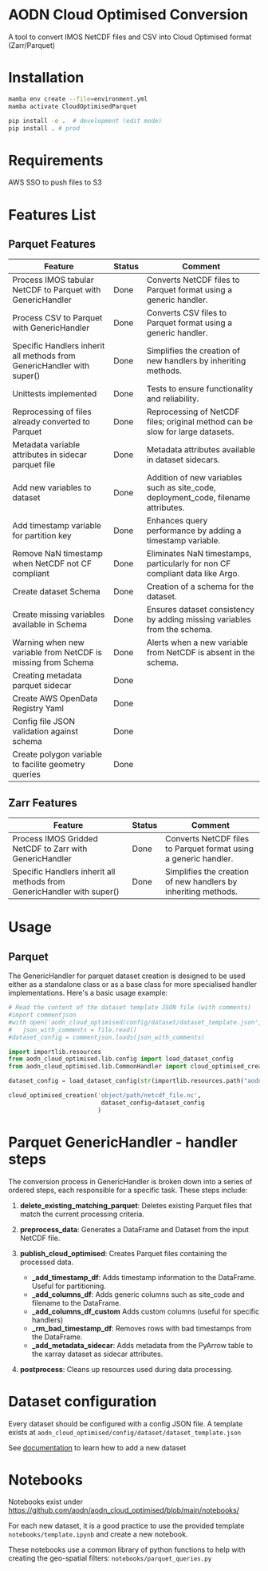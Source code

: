 # AODN Cloud Optimised Conversion

A tool to convert IMOS NetCDF files and CSV into Cloud Optimised format (Zarr/Parquet)



# Installation
```bash
mamba env create --file=environment.yml
mamba activate CloudOptimisedParquet

pip install -e .  # development (edit mode)
pip install . # prod
```
# Requirements
AWS SSO to push files to S3

# Features List

## Parquet Features
| Feature                                                                                        | Status | Comment                                                                            |
|------------------------------------------------------------------------------------------------|--------|------------------------------------------------------------------------------------|
| Process IMOS tabular NetCDF to Parquet with GenericHandler                                     | Done   | Converts NetCDF files to Parquet format using a generic handler.                   |
| Process CSV to Parquet with GenericHandler                                                     | Done   | Converts CSV files to Parquet format using a generic handler.                      |
| Specific Handlers inherit all methods from GenericHandler with super()                         | Done   | Simplifies the creation of new handlers by inheriting methods.                     |
| Unittests implemented                                                                          | Done   | Tests to ensure functionality and reliability.                                     |
| Reprocessing of files already converted to Parquet                                             | Done   | Reprocessing of NetCDF files; original method can be slow for large datasets.      |
| Metadata variable attributes in sidecar parquet file                                           | Done   | Metadata attributes available in dataset sidecars.                                 |
| Add new variables to dataset                                                                   | Done   | Addition of new variables such as site_code, deployment_code, filename attributes. |
| Add timestamp variable for partition key                                                       | Done   | Enhances query performance by adding a timestamp variable.                         |
| Remove NaN timestamp when NetCDF not CF compliant                                              | Done   | Eliminates NaN timestamps, particularly for non CF compliant data like Argo.       |
| Create dataset Schema                                                                          | Done   | Creation of a schema for the dataset.                                              |
| Create missing variables available in Schema                                                   | Done   | Ensures dataset consistency by adding missing variables from the schema.           |
| Warning when new variable from NetCDF is missing from Schema                                   | Done   | Alerts when a new variable from NetCDF is absent in the schema.                    |
| Creating metadata parquet sidecar                                                              | Done   |                                                                                    |
| Create AWS OpenData Registry Yaml                                                              | Done   |
| Config file JSON validation against schema                                                     | Done   |
| Create polygon variable to facilite geometry queries | Done   |

## Zarr Features
| Feature                                                                | Status | Comment                                                                            |
|------------------------------------------------------------------------|--------|------------------------------------------------------------------------------------|
| Process IMOS Gridded NetCDF to Zarr with GenericHandler                | Done   | Converts NetCDF files to Parquet format using a generic handler.                   |
| Specific Handlers inherit all methods from GenericHandler with super() | Done   | Simplifies the creation of new handlers by inheriting methods.                     |



# Usage

## Parquet
The GenericHandler for parquet dataset creation is designed to be used either as a standalone class or as a base class for more specialised handler implementations. Here's a basic usage example:

```python
# Read the content of the dataset template JSON file (with comments)
#import commentjson
#with open('aodn_cloud_optimised/config/dataset/dataset_template.json', 'r') as file:
#   json_with_comments = file.read()
#dataset_config = commentjson.loads(json_with_comments)

import importlib.resources
from aodn_cloud_optimised.lib.config import load_dataset_config
from aodn_cloud_optimised.lib.CommonHandler import cloud_optimised_creation

dataset_config = load_dataset_config(str(importlib.resources.path("aodn_cloud_optimised.config.dataset", "anfog_slocum_glider.json")))

cloud_optimised_creation('object/path/netcdf_file.nc',
                          dataset_config=dataset_config
                         )
```


# Parquet GenericHandler - handler steps
The conversion process in GenericHandler is broken down into a series of ordered steps, each responsible for a specific task. These steps include:

1. **delete_existing_matching_parquet**: Deletes existing Parquet files that match the current processing criteria.

2. **preprocess_data**: Generates a DataFrame and Dataset from the input NetCDF file.

3. **publish_cloud_optimised**: Creates Parquet files containing the processed data.
   - **_add_timestamp_df**: Adds timestamp information to the DataFrame. Useful for partitioning.
   - **_add_columns_df**: Adds generic columns such as site_code and filename to the DataFrame.
   - **_add_columns_df_custom** Adds custom columns (useful for specific handlers)
   - **_rm_bad_timestamp_df**: Removes rows with bad timestamps from the DataFrame.
   - **_add_metadata_sidecar**: Adds metadata from the PyArrow table to the xarray dataset as sidecar attributes.

4. **postprocess**: Cleans up resources used during data processing.



# Dataset configuration

Every dataset should be configured with a config JSON file. A template exists at ```aodn_cloud_optimised/config/dataset/dataset_template.json```

See [documentation](README_add_new_dataset.md) to learn how to add a new dataset


# Notebooks

Notebooks exist under
https://github.com/aodn/aodn_cloud_optimised/blob/main/notebooks/

For each new dataset, it is a good practice to use the provided template ```notebooks/template.ipynb```
and create a new notebook.

These notebooks use a common library of python functions to help with creating the geo-spatial filters:
```notebooks/parquet_queries.py```
